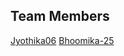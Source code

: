 ## Team Members 
[Jyothika06](https://github.com/Jyothika06)
[Bhoomika-25](https://github.com/Bhoomika-25)
